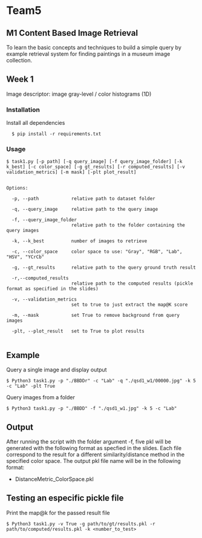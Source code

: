 # Team5 
## M1 Content Based Image Retrieval
To learn the basic concepts and techniques to build a simple query by example
retrieval system for finding paintings in a museum image collection.

## Week 1

Image descriptor: image gray-level / color histograms (1D)

### Installation
Install all dependencies
```
  $ pip install -r requirements.txt
```

### Usage

``
$ task1.py [-p path] [-q query_image] [-f query_image_folder] [-k k_best] [-c color_space] [-g gt_results] [-r computed_results] [-v validation_metrics] [-m mask] [-plt plot_result]
``

```

Options:

  -p, --path            relative path to dataset folder
  
  -q, --query_image     relative path to the query image
  
  -f, --query_image_folder
                        relative path to the folder containing the query images
                        
  -k, --k_best          number of images to retrieve
  
  -c, --color_space     color space to use: "Gray", "RGB", "Lab", "HSV", "YCrCb"
  
  -g, --gt_results      relative path to the query ground truth result
  
  -r,--computed_results 
                        relative path to the computed results (pickle format as specified in the slides)
  
  -v, --validation_metrics 
                        set to true to just extract the map@K score
                        
  -m, --mask            set True to remove background from query images

  -plt, --plot_result   set to True to plot results
                        
 ```

## Example
Query a single image and display output

``
$ Python3 task1.py -p "./BBDDr" -c "Lab" -q "./qsd1_w1/00000.jpg" -k 5 -c "Lab" -plt True
``

Query images from a folder

``
$ Python3 task1.py -p "./BBDD" -f "./qsd1_w1.jpg" -k 5 -c "Lab"
``

## Output
After running the script with the folder argument -f, five pkl will be generated with the following format as specfied in the slides. Each file correspond to the result for a different similarity/distance method in the specified color space. The output pkl file name will be in the following format:
  - DistanceMetric_ColorSpace.pkl

## Testing an especific pickle file
Print the map@k for the passed result file

``
$ Python3 task1.py -v True -g path/to/gt/results.pkl -r path/to/computed/results.pkl -k <number_to_test>
``
